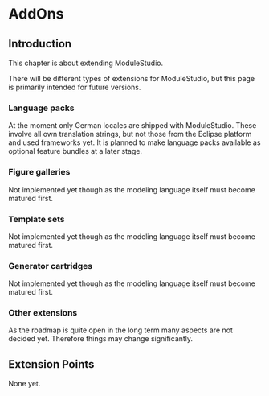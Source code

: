 # AddOns

## Introduction

This chapter is about extending ModuleStudio.

There will be different types of extensions for ModuleStudio, but this page is primarily intended for future versions.

### Language packs

At the moment only German locales are shipped with ModuleStudio. These involve all own translation strings, but not those from the Eclipse platform and used frameworks yet. It is planned to make language packs available as optional feature bundles at a later stage. 

### Figure galleries

Not implemented yet though as the modeling language itself must become matured first.

### Template sets

Not implemented yet though as the modeling language itself must become matured first.

### Generator cartridges

Not implemented yet though as the modeling language itself must become matured first.

### Other extensions

As the roadmap is quite open in the long term many aspects are not decided yet. Therefore things may change significantly.

## Extension Points

None yet.
